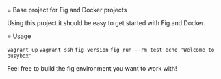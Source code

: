 = Base project for Fig and Docker projects

Using this project it should be easy to get started with Fig and Docker.

= Usage

`vagrant up`
`vagrant ssh`
`fig version`
`fig run --rm test echo 'Welcome to busybox'`

Feel free to build the fig environment you want to work with!
